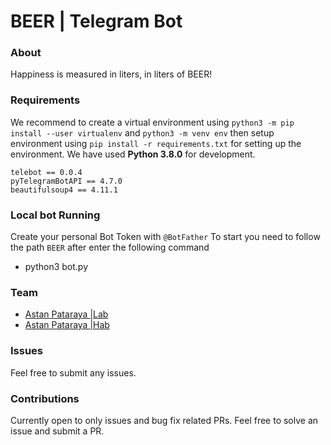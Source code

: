 # BEER | Telegram Bot



### About

Happiness is measured in liters, in liters of BEER!

### Requirements

We recommend to create a virtual environment using `python3 -m pip install --user virtualenv`  and `python3 -m venv env` then setup environment using `pip install -r requirements.txt` for setting up the environment. We have used **Python 3.8.0** for development.

```
telebot == 0.0.4
pyTelegramBotAPI == 4.7.0
beautifulsoup4 == 4.11.1
```

### Local bot Running

Create your personal Bot Token with `@BotFather`
To start you need to follow the path `BEER` after enter the following command

- python3 bot.py

### Team

- [Astan Pataraya |Lab](https://gitlab.com/pelmenin)
- [Astan Pataraya |Hab](https://github.com/iAmKoldyn)

### Issues

Feel free to submit any issues.

### Contributions

Currently open to only issues and bug fix related PRs. Feel free to solve an issue and submit a PR.
